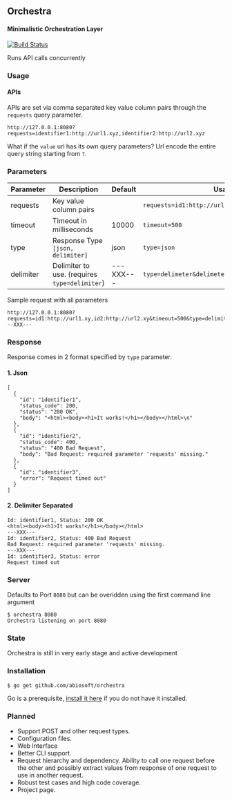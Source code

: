## Orchestra
#### Minimalistic Orchestration Layer
[![Build Status](https://drone.io/github.com/abiosoft/orchestra/status.png)](https://drone.io/github.com/abiosoft/orchestra/latest)

Runs API calls concurrently

### Usage
#### APIs
APIs are set via comma separated key value column pairs through the `requests` query parameter.
```
http://127.0.0.1:8080?requests=identifier1:http://url1.xyz,identifier2:http://url2.xyz
```
What if the `value` url has its own query parameters? Url encode the entire query string starting from `?`.
### Parameters

| Parameter | Description | Default | Usage |
| --------- | ----------- | ------- | ----- |
| requests | Key value column pairs | | `requests=id1:http://url1.xy,id2:http://url2.xy` |
| timeout | Timeout in milliseconds | 10000 | `timeout=500`
| type | Response Type `[json, delimiter]`| json | `type=json`
| delimiter| Delimiter to use. (requires `type=delimiter`) | ---XXX--- | `type=delimeter&delimeter=---XXX---`

Sample request with all parameters
```
http://127.0.0.1:8080?requests=id1:http://url1.xy,id2:http://url2.xy&timeout=500&type=delimiter&delimiter=---XXX---
```

### Response
Response comes in 2 format specified by `type` parameter.
#### 1. Json
```
[
  {
    "id": "identifier1",
    "status_code": 200,
    "status": "200 OK",
    "body": "<html><body><h1>It works!</h1></body></html>\n"
  },
  {
    "id": "identifier2",
    "status_code": 400,
    "status": "400 Bad Request",
    "body": "Bad Request: required parameter 'requests' missing."
  },
  {
    "id": "identifier3",
    "error": "Request timed out"
  }
]
```
#### 2. Delimiter Separated
```
Id: identifier1, Status: 200 OK
<html><body><h1>It works!</h1></body></html>
---XXX---
Id: identifier2, Status: 400 Bad Request
Bad Request: required parameter 'requests' missing.
---XXX---
Id: identifier3, Status: error
Request timed out
```

### Server
Defaults to Port `8080` but can be overidden using the first command line argument
```
$ orchestra 8080
Orchestra listening on port 8080
```

### State
Orchestra is still in very early stage and active development

### Installation
```
$ go get github.com/abiosoft/orchestra
```
Go is a prerequisite, [install it here](https://golang.org/doc/install) if you do not have it installed.

### Planned
* Support POST and other request types.
* Configuration files.
* Web Interface
* Better CLI support.
* Request hierarchy and dependency. Ability to call one request before the other and possibly extract values from response of one request to use in another request.
* Robust test cases and high code coverage.
* Project page.
